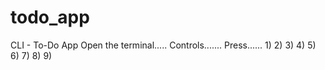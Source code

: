 # todo_app

CLI - To-Do App
Open the terminal.....
Controls.......
Press......
1)
2)
3)
4)
5)
6)
7)
8)
9)
